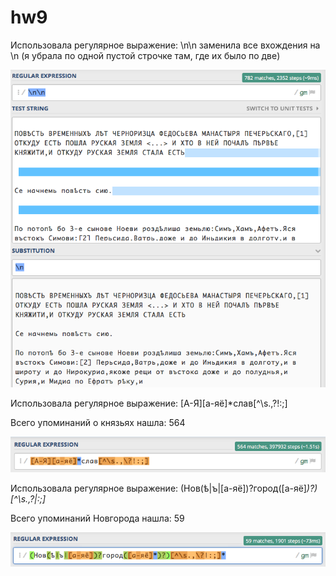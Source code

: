 # hw9
Использовала регулярное выражение: \n\n заменила все вхождения на \n
(я убрала по одной пустой строчке там, где их было по две)

![](https://github.com/marisha010/hw9/blob/master/1_2.png?raw=true)

Использовала регулярное выражение: [А-Я][а-яё]*слав[^\s.,\?!:;]

Всего упоминаний о князьях нашла: 564

![](https://github.com/marisha010/hw9/blob/master/2.png?raw=true)

Использовала регулярное выражение: (Нов(ѣ|ъ|[а-яё])?город([а-яё]*)?)[^\s.,\?|:;]*

Всего упоминаний Новгорода нашла: 59

![](https://github.com/marisha010/hw9/blob/master/3.png?raw=true)

